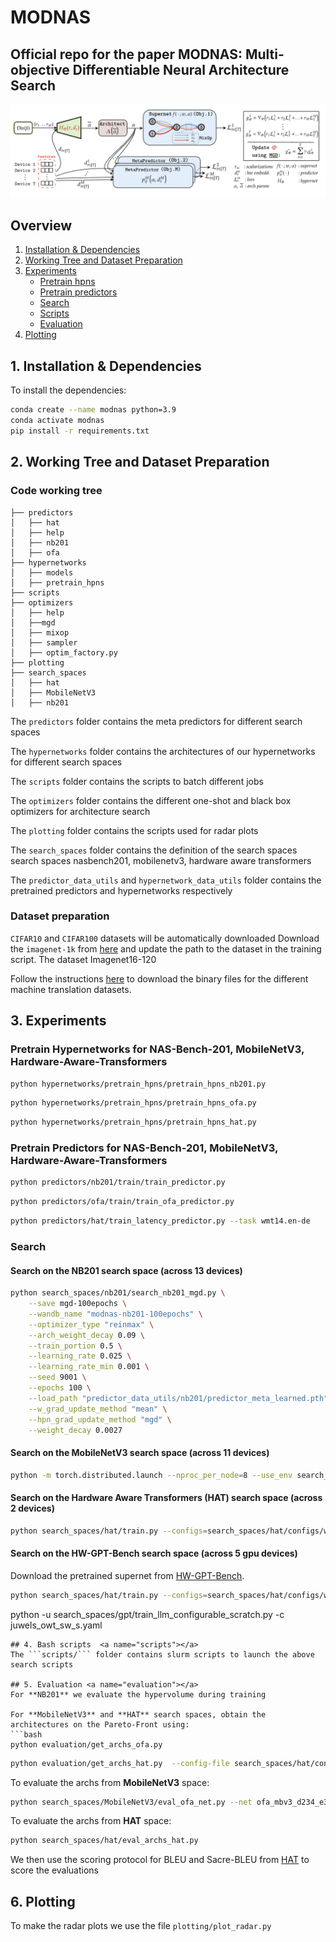 # MODNAS
## Official repo for the paper MODNAS: Multi-objective Differentiable Neural Architecture Search

![title](images/MODNAS.png)
## Overview
1. [Installation & Dependencies](#Dependencies)
2. [Working Tree and Dataset Preparation](#dataset)
3. [Experiments](#experiments)
    - [Pretrain hpns](#hpns)
    - [Pretrain predictors](#predictors)
    - [Search](#search)
    - [Scripts](#scripts)
    - [Evaluation](#evaluation)
4. [Plotting](#plotting)


## 1. Installation & Dependencies<a name="Dependencies"></a>


To install the dependencies:
```bash
conda create --name modnas python=3.9
conda activate modnas
pip install -r requirements.txt
```

## 2. Working Tree and Dataset Preparation <a name="dataset"></a>
### Code working tree
```
├── predictors
│   ├── hat
│   ├── help
│   ├── nb201
│   ├── ofa
├── hypernetworks
│   ├── models
│   ├── pretrain_hpns
├── scripts
├── optimizers
│   ├── help
│   ├──mgd
│   ├── mixop
│   ├── sampler
│   ├── optim_factory.py
├── plotting
├── search_spaces
│   ├── hat
│   ├── MobileNetV3
│   ├── nb201
```

The ```predictors``` folder contains the meta predictors for different search spaces

The ```hypernetworks``` folder contains the architectures of our hypernetworks for different search spaces

The ```scripts``` folder contains the scripts to batch different jobs

The ```optimizers``` folder contains the different one-shot and black box optimizers for architecture search

The ```plotting``` folder contains the scripts used for radar plots

The ```search_spaces``` folder contains the definition of the search spaces search spaces nasbench201, mobilenetv3, hardware aware transformers

The ```predictor_data_utils``` and  ```hypernetwork_data_utils``` folder contains the pretrained predictors and hypernetworks respectively

### Dataset preparation

```CIFAR10``` and ```CIFAR100``` datasets will be automatically downloaded
Download the ```imagenet-1k``` from [here](https://www.image-net.org/download.php) and update the path to the dataset in the training script. The dataset Imagenet16-120 

Follow the instructions [here](https://github.com/mit-han-lab/hardware-aware-transformers) to download the binary files for the different machine translation datasets.

## 3. Experiments <a name="experiments"></a>
### Pretrain Hypernetworks for NAS-Bench-201, MobileNetV3, Hardware-Aware-Transformers <a name="hpns"></a>
```bash
python hypernetworks/pretrain_hpns/pretrain_hpns_nb201.py
```
```bash
python hypernetworks/pretrain_hpns/pretrain_hpns_ofa.py
```
```bash
python hypernetworks/pretrain_hpns/pretrain_hpns_hat.py
```
### Pretrain Predictors for NAS-Bench-201, MobileNetV3, Hardware-Aware-Transformers <a name="#predictors"></a>
```bash
python predictors/nb201/train/train_predictor.py
```

```bash
python predictors/ofa/train/train_ofa_predictor.py
```

```bash
python predictors/hat/train_latency_predictor.py --task wmt14.en-de
```

### Search  <a name="search"></a>
#### Search on the NB201 search space (across 13 devices)

```bash
python search_spaces/nb201/search_nb201_mgd.py \
    --save mgd-100epochs \
    --wandb_name "modnas-nb201-100epochs" \
    --optimizer_type "reinmax" \
    --arch_weight_decay 0.09 \
    --train_portion 0.5 \
    --learning_rate 0.025 \
    --learning_rate_min 0.001 \
    --seed 9001 \
    --epochs 100 \
    --load_path "predictor_data_utils/nb201/predictor_meta_learned.pth" \
    --w_grad_update_method "mean" \
    --hpn_grad_update_method "mgd" \
    --weight_decay 0.0027
```
#### Search on the MobileNetV3 search space (across 11 devices)
```bash
python -m torch.distributed.launch --nproc_per_node=8 --use_env search_spaces/MobileNetV3/search/mobilenet_search_base.py --one_shot_opt reinmax --opt_strategy "simultaneous" --hpn_type meta --use_pretrained_hpn 
```

#### Search on the Hardware Aware Transformers (HAT) search space (across 2 devices)
```bash
python search_spaces/hat/train.py --configs=search_spaces/hat/configs/wmt14.en-de/supertransformer/space0.yml
```
#### Search on the HW-GPT-Bench search space (across 5 gpu devices)
Download the pretrained supernet from [HW-GPT-Bench](https://github.com/automl/HW-GPT-Bench).
```bash
python search_spaces/hat/train.py --configs=search_spaces/hat/configs/wmt14.en-de/supertransformer/space0.yml
```
python -u search_spaces/gpt/train_llm_configurable_scratch.py -c juwels_owt_sw_s.yaml 
```
## 4. Bash scripts  <a name="scripts"></a>
The ```scripts/``` folder contains slurm scripts to launch the above search scripts

## 5. Evaluation <a name="evaluation"></a>
For **NB201** we evaluate the hypervolume during training

For **MobileNetV3** and **HAT** search spaces, obtain the architectures on the Pareto-Front using:
```bash
python evaluation/get_archs_ofa.py
 ```
```bash
python evaluation/get_archs_hat.py  --config-file search_spaces/hat/configs/wmt14.en-de/supertransformer/space0.yml --arch transformersuper_wmt_en_de2
 ```

To evaluate the archs from **MobileNetV3** space:

```bash
python search_spaces/MobileNetV3/eval_ofa_net.py --net ofa_mbv3_d234_e346_k357_w1.2
 ```

To evaluate the archs from **HAT** space:
```bash
python search_spaces/hat/eval_archs_hat.py 
```
We then use the scoring protocol for BLEU and Sacre-BLEU from [HAT](https://github.com/mit-han-lab/hardware-aware-transformers) to score the evaluations 

## 6. Plotting <a name="plotting"></a>

To make the radar plots we use the file ```plotting/plot_radar.py```
